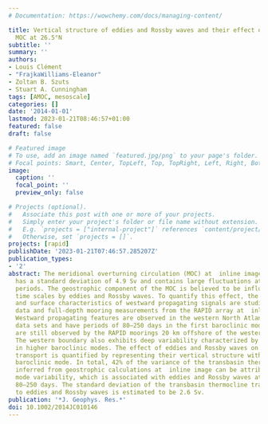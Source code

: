 ```yaml
---
# Documentation: https://wowchemy.com/docs/managing-content/

title: Vertical structure of eddies and Rossby waves and their effect on the Atlantic
  MOC at 26.5°N
subtitle: ''
summary: ''
authors:
- Louis Clément
- "FrajkaWilliams-Eleanor"
- Zoltan B. Szuts
- Stuart A. Cunningham
tags: [AMOC, mesoscale]
categories: []
date: '2014-01-01'
lastmod: 2023-01-21T08:46:57+01:00
featured: false
draft: false

# Featured image
# To use, add an image named `featured.jpg/png` to your page's folder.
# Focal points: Smart, Center, TopLeft, Top, TopRight, Left, Right, BottomLeft, Bottom, BottomRight.
image:
  caption: ''
  focal_point: ''
  preview_only: false

# Projects (optional).
#   Associate this post with one or more of your projects.
#   Simply enter your project's folder or file name without extension.
#   E.g. `projects = ["internal-project"]` references `content/project/deep-learning/index.md`.
#   Otherwise, set `projects = []`.
projects: [rapid]
publishDate: '2023-01-21T07:46:57.285207Z'
publication_types:
- '2'
abstract: The meridional overturning circulation (MOC) at  inline image in the Atlantic
  has a standard deviation of 4.9 Sv and contains large fluctuations at subannual
  periods. The geostrophic component of the MOC is believed to be influenced on subannual
  time scales by eddies and Rossby waves. To quantify this effect, the vertical structure
  and surface characteristics of westward propagating signals are studied using altimetric
  data and full-depth mooring measurements from the RAPID array at  inline image.
  Westward propagating features are observed in the western North Atlantic in both
  data sets and have periods of 80–250 days in the first baroclinic mode. These features
  are still observed by the RAPID moorings 20 km offshore of the western boundary.
  The western boundary also exhibits deep variability characterized by enhanced energy
  in higher baroclinic modes. The effect of eddies and Rossby waves on the geostrophic
  transport is quantified by representing their vertical structure with the first
  baroclinic mode. In total, 42% of the variance of the transbasin thermocline transport
  inferred from geostrophic calculations at  inline image can be attributed to first
  mode variability, which is associated with eddies and Rossby waves at periods of
  80–250 days. The standard deviation of the transbasin thermocline transport due
  to eddies and Rossby waves is estimated to be 2.6 Sv.
publication: '*J. Geophys. Res.*'
doi: 10.1002/2014JC010146
---
```

